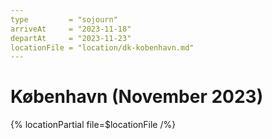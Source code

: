 ```yaml
---
type         = "sojourn"
arriveAt     = "2023-11-18"
departAt     = "2023-11-23"
locationFile = "location/dk-kobenhavn.md"
---
```


# København (November 2023)

{% locationPartial file=$locationFile /%} 

